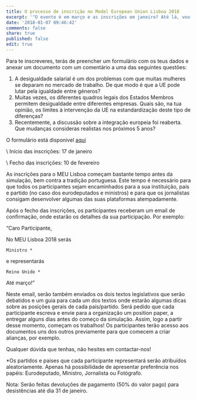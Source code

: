 ```yaml
---
title: O processo de inscrição no Model European Union Lisboa 2018
excerpt: '"O evento é em março e as inscrições em janeiro? Até lá, vou-me esquecer!"'
date: '2018-01-07 09:46:42'
comments: false
share: true
published: false
edit: true
---
```

Para te inscreveres, terás de preencher um formulário com os teus dados e anexar um documento com um comentário a uma das seguintes questões:

1. A desigualdade salarial é um dos problemas com que muitas mulheres se deparam no mercado de trabalho. De que modo é que a UE pode lutar pela igualdade entre géneros?
2. Muitas vezes, os diferentes quadros legais dos Estados Membros permitem desigualdade entre diferentes empresas. Quais são, na tua opinião, os limites à intervenção da UE na estandardização deste tipo de diferenças?
3. Recentemente, a discussão sobre a integração europeia foi reaberta. Que mudanças consideras realistas nos próximos 5 anos?

O formulário está disponível [aqui](https://goo.gl/forms/qUomVNZ12xDFIIbi1)

\    Início das inscrições: 17 de janeiro

\    Fecho das inscrições: 10 de fevereiro

As inscrições para o MEU Lisboa começam bastante tempo antes da simulação, bem contra a tradição portuguesa. Este tempo é necessário para que todos os participantes sejam encaminhados para a sua instituição, país e partido (no caso dos eurodeputados e ministros) e para que os jornalistas consigam desenvolver algumas das suas plataformas atempadamente. 

Após o fecho das inscrições, os participantes receberam um email de confirmação, onde estarão os detalhes da sua participação. Por exemplo:

“Caro Participante,

No MEU Lisboa 2018 serás 

```
Ministro *
```

e representarás

```
Reino Unido *
```

Até março!”

Neste email, serão também enviados os dois textos legislativos que serão debatidos e um guia para cada um dos textos onde estarão algumas dicas sobre as posições gerais de cada país/partido. Será pedido que cada participante escreva e envie para a organização um position paper, a entregar alguns dias antes do começo da simulação. Assim, logo a partir desse momento, começam os trabalhos! Os participantes terão acesso aos documentos uns dos outros previamente para que comecem a criar alianças, por exemplo.

Qualquer dúvida que tenhas, não hesites em contactar-nos!



\*Os partidos e países que cada participante representará serão atribuídos aleatoriamente. Apenas há possibilidade de apresentar preferência nos papéis: Eurodeputado, Ministro, Jornalista ou Fotógrafo.

Nota: Serão feitas devoluções de pagamento (50% do valor pago) para desistências até dia 31 de janeiro.
